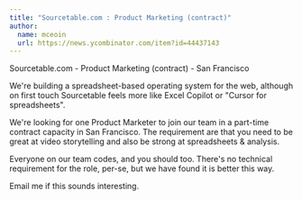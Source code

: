 ```yaml
---
title: "Sourcetable.com : Product Marketing (contract)"
author:
  name: mceoin
  url: https://news.ycombinator.com/item?id=44437143
---
```


<JobNavigation />

Sourcetable.com - Product Marketing (contract) - San Francisco

We&#x27;re building a spreadsheet-based operating system for the web, although on first touch Sourcetable feels more like Excel Copilot or &quot;Cursor for spreadsheets&quot;.

We&#x27;re looking for one Product Marketer to join our team in a part-time contract capacity in San Francisco. The requirement are that you need to be great at video storytelling and also be strong at spreadsheets &amp; analysis.

Everyone on our team codes, and you should too. There&#x27;s no technical requirement for the role, per-se, but we have found it is better this way.

Email me if this sounds interesting.
<JobApplication />
